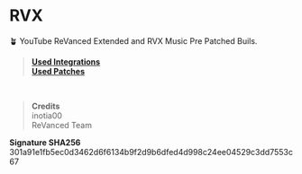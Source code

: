 # RVX
🪴 YouTube ReVanced Extended and RVX Music Pre Patched Buils. 

>[**Used Integrations**](https://github.com/inotia00/revanced-patches)<br>
>[**Used Patches**](https://github.com/inotia00/revanced-integrations)<br>
<br>

>**Credits**<br>
> inotia00<br>
> ReVanced Team

**Signature SHA256**<br>
301a91e1fb5ec0d3462d6f6134b9f2d9b6dfed4d998c24ee04529c3dd7553c67
